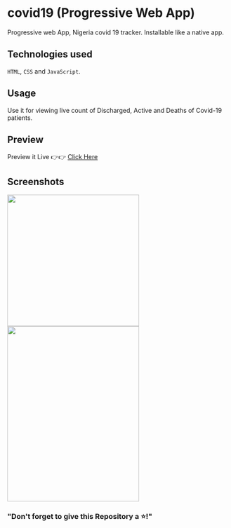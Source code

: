 # covid19 (Progressive Web App) 

Progressive web App, Nigeria covid 19 tracker. Installable like a native app. 

## Technologies used 
```HTML```, ```CSS``` and ```JavaScript```.

## Usage

Use it for viewing live count of Discharged, Active and Deaths of Covid-19 patients.

## Preview

Preview it Live 👉👉 [Click Here](https://nigeriacovid19tracker.netlify.app/)


## Screenshots

<img src = "https://www.linkpicture.com/q/IMG_20201001_160926.jpg" height="300" width="300">



<img src = "https://www.linkpicture.com/q/IMG_20201001_161302.png" height="400" width="300">


### "Don't forget to give this Repository a ⭐!"

